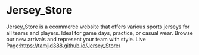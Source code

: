 # Jersey_Store
Jersey_Store is a ecommerce website that offers various sports jerseys for all teams and players. Ideal for game days, practice, or casual wear. Browse our new arrivals and represent your team with style.
Live Page:https://tamjid388.github.io/Jersey_Store/

